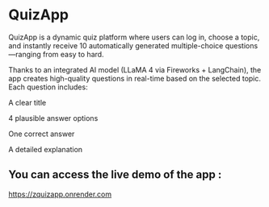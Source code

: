 # QuizApp
QuizApp is a dynamic quiz platform where users can log in, choose a topic, and instantly receive 10 automatically generated multiple-choice questions—ranging from easy to hard.

Thanks to an integrated AI model (LLaMA 4 via Fireworks + LangChain), the app creates high-quality questions in real-time based on the selected topic. Each question includes:

A clear title

4 plausible answer options

One correct answer

A detailed explanation
## You can access the live demo of the app :
https://zquizapp.onrender.com
